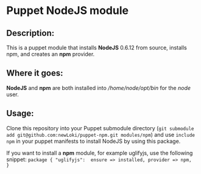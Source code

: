 # Puppet NodeJS module
## Description:
This is a puppet module that installs __NodeJS__ 0.6.12 from source, installs npm, and creates an __npm__ provider.

## Where it goes:
__NodeJS__ and __npm__ are both installed into */home/node/opt/bin* for the *node* user.

## Usage:
Clone this repository into your Puppet submodule directory (`git submodule add git@github.com:newLoki/puppet-npm.git modules/npm`) and use `include npm` in your puppet manifests to install
NodeJS by using this package.

If you want to install a __npm__  module, for example uglifyjs, use the following snippet:
`package {
    "uglifyjs": 
        ensure => installed,
        provider => npm, 
}`
